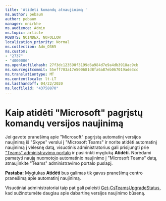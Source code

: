 ```yaml
---
title: 'Atidėti komandų atnaujinimą '
ms.author: pebaum
author: pebaum
manager: mnirkhe
ms.audience: Admin
ms.topic: article
ROBOTS: NOINDEX, NOFOLLOW
localization_priority: Normal
ms.collection: Adm_O365
ms.custom:
- "2737"
- "4000006"
ms.openlocfilehash: 27f3dc123590f3199d6a984d7e9a4db3918ac9cb
ms.sourcegitcommit: 55eff703a17e500681d8fa6a87eb067019ade3cc
ms.translationtype: MT
ms.contentlocale: lt-LT
ms.lasthandoff: 04/22/2020
ms.locfileid: "43758870"
---
```

# <a name="how-to-postpone-the-microsoft-driven-teams-upgrade"></a>Kaip atidėti "Microsoft" pagrįstų komandų versijos naujinimą

Jei gavote pranešimą apie "Microsoft" pagrįstą automatinį versijos naujinimą iš "Skype" verslui į "Microsoft Teams" ir norite atidėti automatinį naujinimą į vėlesnę datą, visuotinis administratorius gali prisijungti prie ["Teams" administravimo portalo](https://admin.teams.microsoft.com/dashboard) ir pasirinkti mygtuką **Atidėti.** Norėdami pamatyti naują nuomotojo automatinio naujinimo į "Microsoft Teams" datą, atnaujinkite "Teams" administravimo portalo puslapį.

**Pastaba:** Mygtukas **Atidėti** bus galimas tik gavus pranešimų centro pranešimą apie automatinį naujinimą. 

Visuotiniai administratoriai taip pat gali paleisti [Get-CsTeamsUpgradeStatus,](https://docs.microsoft.com/powershell/module/skype/get-csteamsupgradestatus?view=skype-ps) kad sužinotumėte daugiau apie dabartinę versijos naujinimo būseną. 